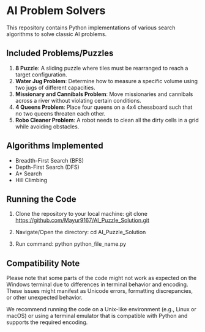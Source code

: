 # AI Problem Solvers

This repository contains Python implementations of various search algorithms to solve classic AI problems.

## Included Problems/Puzzles

1. **8 Puzzle**: A sliding puzzle where tiles must be rearranged to reach a target configuration.
2. **Water Jug Problem**: Determine how to measure a specific volume using two jugs of different capacities.
3. **Missionary and Cannibals Problem**: Move missionaries and cannibals across a river without violating certain conditions.
4. **4 Queens Problem**: Place four queens on a 4x4 chessboard such that no two queens threaten each other.
5. **Robo Cleaner Problem**: A robot needs to clean all the dirty cells in a grid while avoiding obstacles.

## Algorithms Implemented

- Breadth-First Search (BFS)
- Depth-First Search (DFS)
- A* Search
- Hill Climbing

## Running the Code

1. Clone the repository to your local machine:
   git clone https://github.com/Mayur9167/AI_Puzzle_Solution.git

2. Navigate/Open the directory:
   cd AI_Puzzle_Solution

3. Run command:
   python python_file_name.py

## Compatibility Note

Please note that some parts of the code might not work as expected on the Windows terminal due to differences in terminal behavior and encoding. These issues might manifest as Unicode errors, formatting discrepancies, or other unexpected behavior.

We recommend running the code on a Unix-like environment (e.g., Linux or macOS) or using a terminal emulator that is compatible with Python and supports the required encoding.
   

